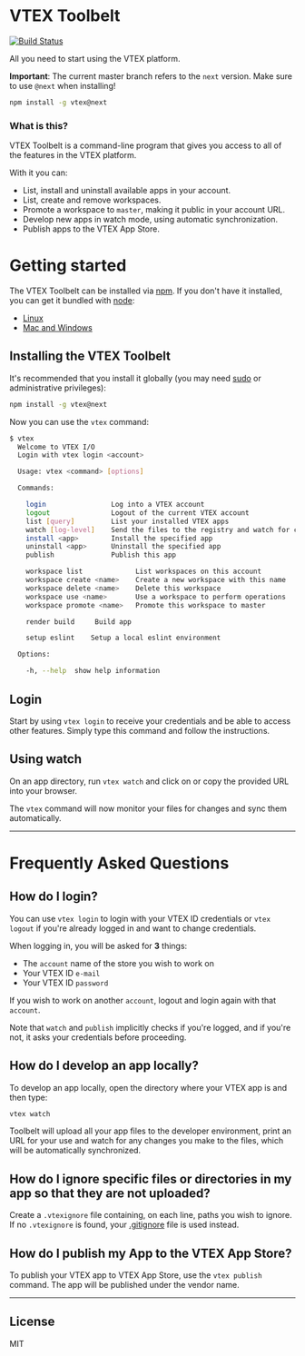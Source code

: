 # VTEX Toolbelt

[![Build Status](https://travis-ci.org/vtex/toolbelt.svg?branch=master)](https://travis-ci.org/vtex/toolbelt)

All you need to start using the VTEX platform.

**Important**: The current master branch refers to the `next` version. Make sure to use `@next` when installing!

```sh
npm install -g vtex@next
```

### What is this?

VTEX Toolbelt is a command-line program that gives you access to all of the features in the VTEX platform.

With it you can:

- List, install and uninstall available apps in your account.
- List, create and remove workspaces.
- Promote a workspace to `master`, making it public in your account URL.
- Develop new apps in watch mode, using automatic synchronization.
- Publish apps to the VTEX App Store.

# Getting started

The VTEX Toolbelt can be installed via [npm](https://www.npmjs.com/).
If you don't have it installed, you can get it bundled with [node](https://nodejs.org/):
 - [Linux](https://nodejs.org/en/download/package-manager/)
 - [Mac and Windows](https://nodejs.org/download/)

## Installing the VTEX Toolbelt

It's recommended that you install it globally (you may need [sudo](http://wiki.ubuntu-br.org/RootSudo) or administrative privileges):

```sh
npm install -g vtex@next
```

Now you can use the `vtex` command:

```sh
$ vtex
  Welcome to VTEX I/O
  Login with vtex login <account>

  Usage: vtex <command> [options]

  Commands:

    login                Log into a VTEX account
    logout               Logout of the current VTEX account
    list [query]         List your installed VTEX apps
    watch [log-level]    Send the files to the registry and watch for changes
    install <app>        Install the specified app
    uninstall <app>      Uninstall the specified app
    publish              Publish this app

    workspace list             List workspaces on this account
    workspace create <name>    Create a new workspace with this name
    workspace delete <name>    Delete this workspace
    workspace use <name>       Use a workspace to perform operations
    workspace promote <name>   Promote this workspace to master

    render build     Build app

    setup eslint    Setup a local eslint environment

  Options:

    -h, --help  show help information
```

## Login

Start by using `vtex login` to receive your credentials and be able to access other features.
Simply type this command and follow the instructions.

## Using watch

On an app directory, run `vtex watch` and click on or copy the provided URL into your browser.

The `vtex` command will now monitor your files for changes and sync them automatically.

---

# Frequently Asked Questions

## How do I login?

You can use `vtex login` to login with your VTEX ID credentials or `vtex logout` if you're already logged in and want to change credentials.

When logging in, you will be asked for **3** things:

- The `account` name of the store you wish to work on
- Your VTEX ID `e-mail`
- Your VTEX ID `password`

If you wish to work on another `account`, logout and login again with that `account`.

Note that `watch` and `publish` implicitly checks if you're logged, and if you're not, it asks your credentials before proceeding.


## How do I develop an app locally?

To develop an app locally, open the directory where your VTEX app is and then type:

```sh
vtex watch
```

Toolbelt will upload all your app files to the developer environment, print an URL for your use and watch for any changes you make to the files, which will be automatically synchronized.

## How do I ignore specific files or directories in my app so that they are not uploaded?

Create a `.vtexignore` file containing, on each line, paths you wish to ignore.
If no `.vtexignore` is found, your [.gitignore](http://git-scm.com/docs/gitignore) file is used instead.


## How do I publish my App to the VTEX App Store?

To publish your VTEX app to VTEX App Store, use the `vtex publish` command. The app will be published under the vendor name.

---

## License

MIT
